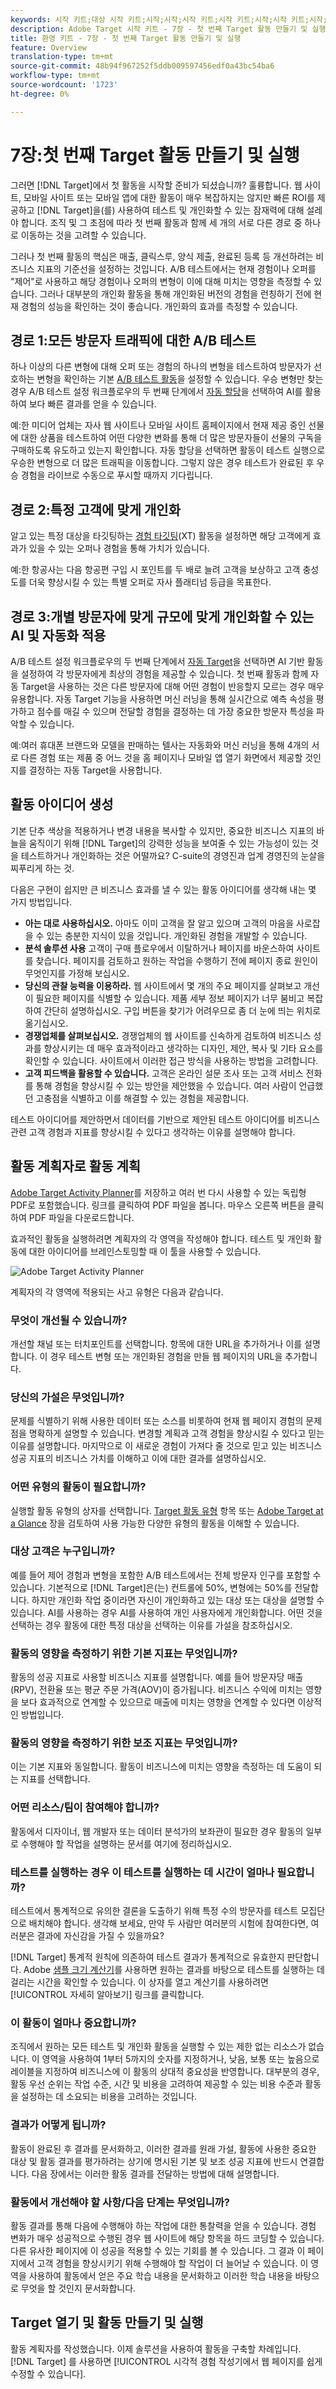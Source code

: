 ```yaml
---
keywords: 시작 키트;대상 시작 키트;시작;시작;시작 키트;시작 키트;시작;시작 키트;시작;시작 키트;시작;시작;시작;시작;시작
description: Adobe Target 시작 키트 - 7장 - 첫 번째 Target 활동 만들기 및 실행
title: 환영 키트 - 7장 - 첫 번째 Target 활동 만들기 및 실행
feature: Overview
translation-type: tm+mt
source-git-commit: 48b94f967252f5ddb009597456edf0a43bc54ba6
workflow-type: tm+mt
source-wordcount: '1723'
ht-degree: 0%

---
```



# 7장:첫 번째 Target 활동 만들기 및 실행

그러면 [!DNL Target]에서 첫 활동을 시작할 준비가 되셨습니까? 훌륭합니다. 웹 사이트, 모바일 사이트 또는 모바일 앱에 대한 활동이 매우 복잡하지는 않지만 빠른 ROI를 제공하고 [!DNL Target]을(를) 사용하여 테스트 및 개인화할 수 있는 잠재력에 대해 설레야 합니다. 조직 및 그 초점에 따라 첫 번째 활동과 함께 세 개의 서로 다른 경로 중 하나로 이동하는 것을 고려할 수 있습니다.

그러나 첫 번째 활동의 핵심은 매출, 클릭스루, 양식 제출, 완료된 등록 등 개선하려는 비즈니스 지표의 기준선을 설정하는 것입니다. A/B 테스트에서는 현재 경험이나 오퍼를 &quot;제어&quot;로 사용하고 해당 경험이나 오퍼의 변형이 이에 대해 미치는 영향을 측정할 수 있습니다. 그러나 대부분의 개인화 활동을 통해 개인화된 버전의 경험을 런칭하기 전에 현재 경험의 성능을 확인하는 것이 좋습니다. 개인화의 효과를 측정할 수 있습니다.

## 경로 1:모든 방문자 트래픽에 대한 A/B 테스트

하나 이상의 다른 변형에 대해 오퍼 또는 경험의 하나의 변형을 테스트하여 방문자가 선호하는 변형을 확인하는 기본 [A/B 테스트 활동](/help/c-activities/t-test-ab/test-ab.md)을 설정할 수 있습니다. 우승 변형만 찾는 경우 A/B 테스트 설정 워크플로우의 두 번째 단계에서 [자동 할당](/help/c-activities/automated-traffic-allocation/automated-traffic-allocation.md)을 선택하여 AI를 활용하여 보다 빠른 결과를 얻을 수 있습니다.

예:한 미디어 업체는 자사 웹 사이트나 모바일 사이트 홈페이지에서 현재 제공 중인 선물에 대한 상품을 테스트하여 어떤 다양한 변화를 통해 더 많은 방문자들이 선물의 구독을 구매하도록 유도하고 있는지 확인합니다. 자동 할당을 선택하면 활동이 테스트 실행으로 우승한 변형으로 더 많은 트래픽을 이동합니다. 그렇지 않은 경우 테스트가 완료된 후 우승 경험을 라이브로 수동으로 푸시할 때까지 기다립니다.

## 경로 2:특정 고객에 맞게 개인화

알고 있는 특정 대상을 타깃팅하는 [경험 타깃팅](/help/c-activities/t-experience-target/experience-target.md)(XT) 활동을 설정하면 해당 고객에게 효과가 있을 수 있는 오퍼나 경험을 통해 가치가 있습니다.

예:한 항공사는 다음 항공편 구입 시 포인트를 두 배로 늘려 고객을 보상하고 고객 충성도를 더욱 향상시킬 수 있는 특별 오퍼로 자사 플래티넘 등급을 목표한다.

## 경로 3:개별 방문자에 맞게 규모에 맞게 개인화할 수 있는 AI 및 자동화 적용

A/B 테스트 설정 워크플로우의 두 번째 단계에서 [자동 Target](/help/c-activities/auto-target/auto-target-to-optimize.md)을 선택하면 AI 기반 활동을 설정하여 각 방문자에게 최상의 경험을 제공할 수 있습니다. 첫 번째 활동과 함께 자동 Target을 사용하는 것은 다른 방문자에 대해 어떤 경험이 반응할지 모르는 경우 매우 유용합니다. 자동 Target 기능을 사용하면 머신 러닝을 통해 실시간으로 예측 속성을 평가하고 점수를 매길 수 있으며 전달할 경험을 결정하는 데 가장 중요한 방문자 특성을 파악할 수 있습니다.

예:여러 휴대폰 브랜드와 모델을 판매하는 텔사는 자동화와 머신 러닝을 통해 4개의 서로 다른 경험 또는 제품 중 어느 것을 홈 페이지나 모바일 앱 열기 화면에서 제공할 것인지를 결정하는 자동 Target을 사용합니다.

## 활동 아이디어 생성

기본 단추 색상을 적용하거나 변경 내용을 복사할 수 있지만, 중요한 비즈니스 지표의 바늘을 움직이기 위해 [!DNL Target]의 강력한 성능을 보여줄 수 있는 가능성이 있는 것을 테스트하거나 개인화하는 것은 어떨까요? C-suite의 경영진과 업계 경영진의 눈살을 찌푸리게 하는 것.

다음은 구현이 쉽지만 큰 비즈니스 효과를 낼 수 있는 활동 아이디어를 생각해 내는 몇 가지 방법입니다.

* **아는 대로 사용하십시오.** 아마도 이미 고객을 잘 알고 있으며 고객의 마음을 사로잡을 수 있는 충분한 지식이 있을 것입니다. 개인화된 경험을 개발할 수 있습니다.
* **분석 솔루션 사용** 고객이 구매 플로우에서 이탈하거나 페이지를 바운스하여 사이트를 찾습니다. 페이지를 검토하고 원하는 작업을 수행하기 전에 페이지 종료 원인이 무엇인지를 가정해 보십시오.
* **당신의 관찰 능력을 이용하라.** 웹 사이트에서 몇 개의 주요 페이지를 살펴보고 개선이 필요한 페이지를 식별할 수 있습니다. 제품 세부 정보 페이지가 너무 붐비고 복잡하여 간단히 설명하십시오. 구입 버튼을 찾기가 어려우므로 좀 더 눈에 띄는 위치로 옮기십시오.
* **경쟁업체를 살펴보십시오.** 경쟁업체의 웹 사이트를 신속하게 검토하여 비즈니스 성과를 향상시키는 데 매우 효과적이라고 생각하는 디자인, 제안, 복사 및 기타 요소를 확인할 수 있습니다. 사이트에서 이러한 접근 방식을 사용하는 방법을 고려합니다.
* **고객 피드백을 활용할 수 있습니다.** 고객은 온라인 설문 조사 또는 고객 서비스 전화를 통해 경험을 향상시킬 수 있는 방안을 제안했을 수 있습니다. 여러 사람이 언급했던 고충점을 식별하고 이를 해결할 수 있는 경험을 제공합니다.

테스트 아이디어를 제안하면서 데이터를 기반으로 제안된 테스트 아이디어를 비즈니스 관련 고객 경험과 지표를 향상시킬 수 있다고 생각하는 이유를 설명해야 합니다.

## 활동 계획자로 활동 계획

[Adobe Target Activity Planner](/help/assets/activity-planner.pdf)를 저장하고 여러 번 다시 사용할 수 있는 독립형 PDF로 포함했습니다. 링크를 클릭하여 PDF 파일을 봅니다. 마우스 오른쪽 버튼을 클릭하여 PDF 파일을 다운로드합니다.

효과적인 활동을 실행하려면 계획자의 각 영역을 작성해야 합니다. 테스트 및 개인화 활동에 대한 아이디어를 브레인스토밍할 때 이 툴을 사용할 수 있습니다.

![Adobe Target Activity Planner](/help/c-intro/assets/activity-planner.png)

계획자의 각 영역에 적용되는 사고 유형은 다음과 같습니다.

### 무엇이 개선될 수 있습니까?

개선할 채널 또는 터치포인트를 선택합니다. 항목에 대한 URL을 추가하거나 이를 설명합니다. 이 경우 테스트 변형 또는 개인화된 경험을 만들 웹 페이지의 URL을 추가합니다.

### 당신의 가설은 무엇입니까?

문제를 식별하기 위해 사용한 데이터 또는 소스를 비롯하여 현재 웹 페이지 경험의 문제점을 명확하게 설명할 수 있습니다. 변경할 계획과 고객 경험을 향상시킬 수 있다고 믿는 이유를 설명합니다. 마지막으로 이 새로운 경험이 가져다 줄 것으로 믿고 있는 비즈니스 성공 지표의 비즈니스 가치를 이해하고 이에 대한 결과를 설명하십시오.

### 어떤 유형의 활동이 필요합니까?

실행할 활동 유형의 상자를 선택합니다. [Target 활동 유형](/help/c-activities/target-activities-guide.md) 항목 또는 [Adobe Target at a Glance](/help/c-intro/target-welcome-kit-2.md) 장을 검토하여 사용 가능한 다양한 유형의 활동을 이해할 수 있습니다.

### 대상 고객은 누구입니까?

예를 들어 제어 경험과 변형을 포함한 A/B 테스트에서는 전체 방문자 인구를 포함할 수 있습니다. 기본적으로 [!DNL Target]은(는) 컨트롤에 50%, 변형에는 50%를 전달합니다. 하지만 개인화 작업 중이라면 자신이 개인화하고 있는 대상 또는 대상을 설명할 수 있습니다. AI를 사용하는 경우 AI를 사용하여 개인 사용자에게 개인화합니다. 어떤 것을 선택하는 경우 활동에 대한 특정 대상을 선택하는 이유를 가설을 참조하십시오.

### 활동의 영향을 측정하기 위한 기본 지표는 무엇입니까?

활동의 성공 지표로 사용할 비즈니스 지표를 설명합니다. 예를 들어 방문자당 매출(RPV), 전환율 또는 평균 주문 가격(AOV)이 증가됩니다. 비즈니스 수익에 미치는 영향을 보다 효과적으로 연계할 수 있으므로 매출에 미치는 영향을 연계할 수 있다면 이상적인 방법입니다.

### 활동의 영향을 측정하기 위한 보조 지표는 무엇입니까?

이는 기본 지표와 동일합니다. 활동이 비즈니스에 미치는 영향을 측정하는 데 도움이 되는 지표를 선택합니다.

### 어떤 리소스/팀이 참여해야 합니까?

활동에서 디자이너, 웹 개발자 또는 데이터 분석가의 보좌관이 필요한 경우 활동의 일부로 수행해야 할 작업을 설명하는 문서를 여기에 정리하십시오.

### 테스트를 실행하는 경우 이 테스트를 실행하는 데 시간이 얼마나 필요합니까?

테스트에서 통계적으로 유의한 결론을 도출하기 위해 특정 수의 방문자를 테스트 모집단으로 배치해야 합니다. 생각해 보세요, 만약 두 사람만 여러분의 시험에 참여한다면, 여러분은 결과에 자신감을 가질 수 있을까요?

[!DNL Target] 통계적 원칙에 의존하여 테스트 결과가 통계적으로 유효한지 판단합니다. Adobe [샘플 크기 계산기](https://docs.adobe.com/content/target-microsite/testcalculator.html)를 사용하면 원하는 결과를 바탕으로 테스트를 실행하는 데 걸리는 시간을 확인할 수 있습니다. 이 상자를 열고 계산기를 사용하려면 [!UICONTROL 자세히 알아보기] 링크를 클릭합니다.

### 이 활동이 얼마나 중요합니까?

조직에서 원하는 모든 테스트 및 개인화 활동을 실행할 수 있는 제한 없는 리소스가 없습니다. 이 영역을 사용하여 1부터 5까지의 숫자를 지정하거나, 낮음, 보통 또는 높음으로 레이블을 지정하여 비즈니스에 이 활동의 상대적 중요성을 반영합니다. 대부분의 경우, 활동 우선 순위는 작업 수준, 시간 및 비용을 고려하여 제공할 수 있는 비용 수준과 활동을 설정하는 데 소요되는 비용을 고려하는 것입니다.

### 결과가 어떻게 됩니까?

활동이 완료된 후 결과를 문서화하고, 이러한 결과를 원래 가설, 활동에 사용한 중요한 대상 및 활동 결과를 평가하려는 상기에 명시된 기본 및 보조 성공 지표에 반드시 연결합니다. 다음 장에서는 이러한 활동 결과를 전달하는 방법에 대해 설명합니다.

### 활동에서 개선해야 할 사항/다음 단계는 무엇입니까?

활동 결과를 통해 다음에 수행해야 하는 작업에 대한 통찰력을 얻을 수 있습니다. 경험 변화가 매우 성공적으로 수행된 경우 웹 사이트에 해당 항목을 하드 코딩할 수 있습니다. 다른 유사한 페이지에 이 성공을 적용할 수 있는 기회를 볼 수 있습니다. 그 결과 이 페이지에서 고객 경험을 향상시키기 위해 수행해야 할 작업이 더 늘어날 수 있습니다. 이 영역을 사용하여 활동에서 얻은 주요 학습 내용을 문서화하고 이러한 학습 내용을 바탕으로 무엇을 할 것인지 문서화합니다.

## Target 열기 및 활동 만들기 및 실행

활동 계획자를 작성했습니다. 이제 솔루션을 사용하여 활동을 구축할 차례입니다. [!DNL Target] 를 사용하면  [!UICONTROL 시각적 경험 작성기에서 웹 페이지를 쉽게 수정할 수 있습니다].
